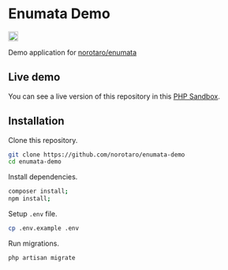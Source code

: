 # Enumata Demo

<a href="https://phpsandbox.io/e/x/ultlf?layout=EditorPreview&defaultPath=%2F&theme=dark&showExplorer=no&openedFiles=#app/Models/OrderStatus.php"><img src="https://phpsandbox.io/img/brand/badge.png" height="20" alt="PHPSandbox Notebook"></a>

Demo application for [norotaro/enumata](https://github.com/norotaro/enumata)

## Live demo

You can see a live version of this repository in this [PHP Sandbox](https://phpsandbox.io/e/x/ultlf?layout=EditorPreview&defaultPath=%2F&theme=dark&showExplorer=no&openedFiles=#app/Models/OrderStatus.php).

## Installation

Clone this repository.

```bash
git clone https://github.com/norotaro/enumata-demo
cd enumata-demo
```

Install dependencies.

```bash
composer install;
npm install;
```

Setup `.env` file.

```bash
cp .env.example .env
```

Run migrations.

```bash
php artisan migrate
```